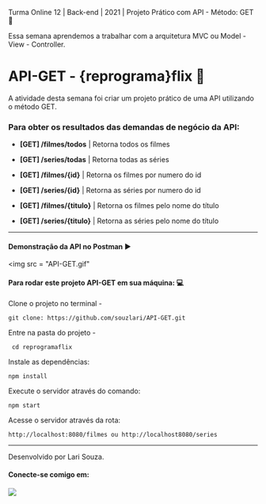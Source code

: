Turma Online 12 | Back-end | 2021 | Projeto Prático com API - Método: GET 🚀

Essa semana aprendemos a trabalhar com a arquitetura MVC ou Model - View - Controller.

# API-GET - {reprograma}flix 💜

A atividade desta semana foi criar um projeto prático de uma API utilizando o método GET.

### Para obter os resultados das demandas de negócio da API:
                             
                             
* **[GET] /filmes/todos**    | Retorna todos os filmes
* **[GET] /series/todas**    | Retorna todas as séries
                                
* **[GET] /filmes/{id}**     | Retorna os filmes por numero do id
* **[GET] /series/{id}**     | Retorna as séries por numero do id
                                
* **[GET] /filmes/{titulo}** | Retorna os filmes pelo nome do título
* **[GET] /series/{titulo}** | Retorna as séries pelo nome do título

---

#### Demonstração da API no Postman  :arrow_forward:
<img src = "API-GET.gif"

####  **Para rodar este projeto API-GET em sua máquina:** :computer:
Clone o projeto no terminal -

    git clone: https://github.com/souzlari/API-GET.git

Entre na pasta do projeto - 

     cd reprogramaflix

Instale as dependências: 

    npm install

Execute o servidor através do comando:

    npm start

Acesse o servidor através da rota:

    http://localhost:8080/filmes ou http://localhost8080/series

---

Desenvolvido por Lari Souza.

#### Conecte-se comigo em: 
<div>
<A href = "https://www.linkedin.com/in/souzlari/" alvo= "_blank"><img src= "https://img.shields.io/badge/LinkedIn-0077B5?style=for-the-badge&logo=linkedin&logoColor=white" target="_blank">
</div>
